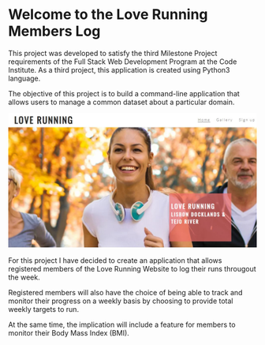 # Welcome to the Love Running Members Log

This project was developed to satisfy the third Milestone Project requirements of the Full Stack Web Development Program at the Code Institute. As a third project, this application is created using Python3 language.

The objective of this project is to build a command-line application that allows users to manage a common dataset about a particular domain.

![Love Running Site](views/docs/images/loverunningsite.jpg)

For this project I have decided to create an application that allows registered members of the Love Running Website to log their runs througout the week.

Registered members will also have the choice of being able to track and monitor their progress on a weekly basis by choosing to provide total weekly targets to run.

At the same time, the implication will include a feature for members to monitor their Body Mass Index (BMI).    